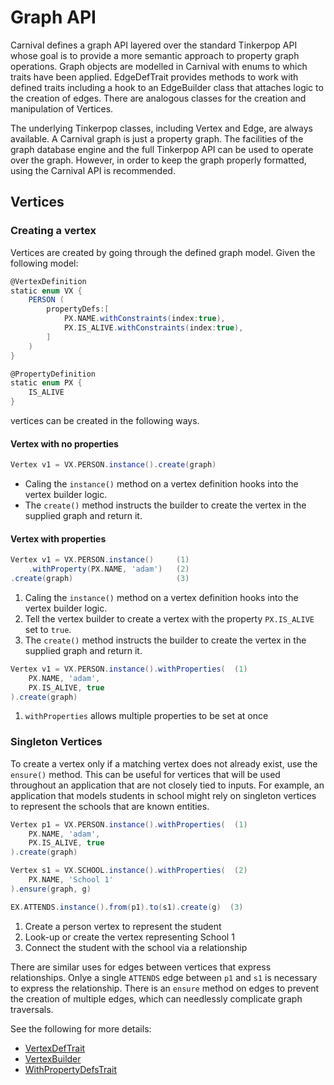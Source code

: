 # Graph API

Carnival defines a graph API layered over the standard Tinkerpop API whose goal is to provide a more semantic approach to property graph operations.  Graph objects are modelled in Carnival with enums to which traits have been applied.  EdgeDefTrait provides methods to work with defined traits including a hook to an EdgeBuilder class that attaches logic to the creation of edges.  There are analogous classes for the creation and manipulation of Vertices.

The underlying Tinkerpop classes, including Vertex and Edge, are always available.  A Carnival graph is just a property graph.  The facilities of the graph database engine and the full Tinkerpop API can be used to operate over the graph.  However, in order to keep the graph properly formatted, using the Carnival API is recommended.

## Vertices

### Creating a vertex

Vertices are created by going through the defined graph model.  Given the following model:

```groovy
@VertexDefinition
static enum VX {
    PERSON (
        propertyDefs:[
            PX.NAME.withConstraints(index:true),
            PX.IS_ALIVE.withConstraints(index:true),
        ]
    )
}

@PropertyDefinition
static enum PX {
    IS_ALIVE
}
```

vertices can be created in the following ways.

#### Vertex with no properties

```groovy
Vertex v1 = VX.PERSON.instance().create(graph)
```

- Caling the `instance()` method on a vertex definition hooks into the vertex builder logic.
- The `create()` method instructs the builder to create the vertex in the supplied graph and return it.

#### Vertex with properties

```groovy
Vertex v1 = VX.PERSON.instance()     (1)
    .withProperty(PX.NAME, 'adam')   (2)
.create(graph)                       (3)
```

1. Caling the `instance()` method on a vertex definition hooks into the vertex builder logic.
2. Tell the vertex builder to create a vertex with the property `PX.IS_ALIVE` set to `true`.
3. The `create()` method instructs the builder to create the vertex in the supplied graph and return it.

```groovy
Vertex v1 = VX.PERSON.instance().withProperties(  (1)
    PX.NAME, 'adam',
    PX.IS_ALIVE, true
).create(graph)
```

1. `withProperties` allows multiple properties to be set at once

### Singleton Vertices

To create a vertex only if a matching vertex does not already exist, use the `ensure()` method.  This can be useful for vertices that will be used throughout an application that are not closely tied to inputs.  For example, an application that models students in school might rely on singleton vertices to represent the schools that are known entities.  

```groovy
Vertex p1 = VX.PERSON.instance().withProperties(  (1)
    PX.NAME, 'adam',
    PX.IS_ALIVE, true
).create(graph)

Vertex s1 = VX.SCHOOL.instance().withProperties(  (2)
    PX.NAME, 'School 1'
).ensure(graph, g)

EX.ATTENDS.instance().from(p1).to(s1).create(g)  (3)
```
1. Create a person vertex to represent the student
2. Look-up or create the vertex representing School 1
3. Connect the student with the school via a relationship

There are similar uses for edges between vertices that express relationships.  Onlye a single `ATTENDS` edge between `p1` and `s1` is necessary to express the relationship.  There is an `ensure` method on edges to prevent the creation of multiple edges, which can needlessly complicate graph traversals.

See the following for more details:

- [VertexDefTrait](https://carnival-data.github.io/carnival/groovydoc/carnival/graph/VertexDefTrait.html)
- [VertexBuilder](https://carnival-data.github.io/carnival/groovydoc/carnival/graph/VertexBuilder.html)
- [WithPropertyDefsTrait](https://carnival-data.github.io/carnival/groovydoc/carnival/graph/WithPropertyDefsTrait.html)
